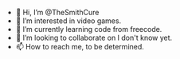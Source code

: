 - 👋 Hi, I’m @TheSmithCure
- 👀 I’m interested in video games.
- 🌱 I’m currently learning code from freecode.
- 💞️ I’m looking to collaborate on I don't know yet.
- 📫 How to reach me, to be determined. 

<!---
TheSmithCure/TheSmithCure is a ✨ special ✨ repository because its `README.md` (this file) appears on your GitHub profile.
You can click the Preview link to take a look at your changes.
--->
